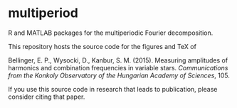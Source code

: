 # multiperiod
R and MATLAB packages for the multiperiodic Fourier decomposition. 

This repository hosts the source code for the figures and TeX of 

Bellinger, E. P., Wysocki, D., Kanbur, S. M. (2015). Measuring amplitudes of harmonics and combination frequencies in variable stars. *Communications from the Konkoly Observatory of the Hungarian Academy of Sciences*, 105.

If you use this source code in research that leads to publication, please consider citing that paper. 
